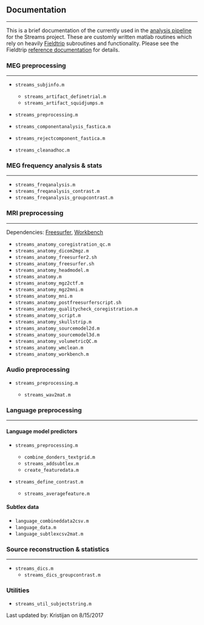 ## Documentation
---
This is a brief documentation of the currently used in the [analysis pipeline][analysis pipeline] for the Streams project. These are customly written matlab routines which rely on heavily [Fieldtrip][Fieldtrip] subroutines and functionality. Please see the Fieldtrip [reference documentation][Fieldtrip documentation] for details.

### MEG preprocessing
---
* `streams_subjinfo.m`

  * `streams_artifact_definetrial.m`
  * `streams_artifact_squidjumps.m`


* `streams_preprocessing.m`
* `streams_componentanalysis_fastica.m`
* `streams_rejectcomponent_fastica.m`
* `streams_cleanadhoc.m`

### MEG frequency analysis & stats
---
* `streams_freqanalysis.m`
* `streams_freqanalysis_contrast.m`
* `streams_freqanalysis_groupcontrast.m`


### MRI preprocessing
---
Dependencies: [Freesurfer][Freesurfer], [Workbench][Workbench]


* `streams_anatomy_coregistration_qc.m`
* `streams_anatomy_dicom2mgz.m`
* `streams_anatomy_freesurfer2.sh`
* `streams_anatomy_freesurfer.sh`
* `streams_anatomy_headmodel.m`
* `streams_anatomy.m`
* `streams_anatomy_mgz2ctf.m`
* `streams_anatomy_mgz2mni.m`
* `streams_anatomy_mni.m`
* `streams_anatomy_postfreesurferscript.sh`
* `streams_anatomy_qualitycheck_coregistration.m`
* `streams_anatomy_script.m`
* `streams_anatomy_skullstrip.m`
* `streams_anatomy_sourcemodel2d.m`
* `streams_anatomy_sourcemodel3d.m`
* `streams_anatomy_volumetricQC.m`
* `streams_anatomy_wmclean.m`
* `streams_anatomy_workbench.m`

### Audio preprocessing

* `streams_preprocessing.m`

  * `streams_wav2mat.m`


### Language preprocessing
---

#### Language model predictors
* `streams_preprocessing.m`

    * `combine_donders_textgrid.m`
    * `streams_addsubtlex.m`
    * `create_featuredata.m`
   
    
* `streams_define_contrast.m`
  * `streams_averagefeature.m`

#### Subtlex data

* `language_combineddata2csv.m`
* `language_data.m`
* `language_subtlexcsv2mat.m`

### Source reconstruction & statistics
---
* `streams_dics.m`
  * `streams_dics_groupcontrast.m`

### Utilities

* `streams_util_subjectstring.m`


Last updated by: Kristijan on 8/15/2017

[analysis pipeline]:https://github.com/KristijanArmeni/dyncon_streams
[Freesurfer]: https://surfer.nmr.mgh.harvard.edu/
[Workbench]: http://www.humanconnectome.org/software/connectome-workbench
[Fieldtrip]: http://www.fieldtriptoolbox.org/
[Fieldtrip documentation]: http://www.fieldtriptoolbox.org/reference


